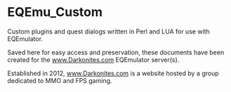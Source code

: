 # EQEmu_Custom
Custom plugins and quest dialogs written in Perl and LUA for use with EQEmulator.

Saved here for easy access and preservation, these documents have been created for the www.Darkonites.com EQEmulator server(s).

Established in 2012, www.Darkonites.com is a website hosted by a group dedicated to MMO and FPS gaming.

